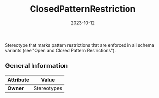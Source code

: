 ﻿---
title: ClosedPatternRestriction
toc: false
type: specs
date: "2023-10-12"
draft: false
specification: VEC
version: 2.1.0
documentType: "Recommendation"
elementType: Class
classes:
  - ClosedPatternRestriction
menu_name: vec-2.1.0
---
Stereotype that marks pattern restrictions that are enforced in all schema variants (see &quot;Open&#160;and Closed Pattern Restrictions&quot;).

## General Information

| Attribute               | Value |
|-------------------------|-------|
| **Owner**               | Stereotypes |

